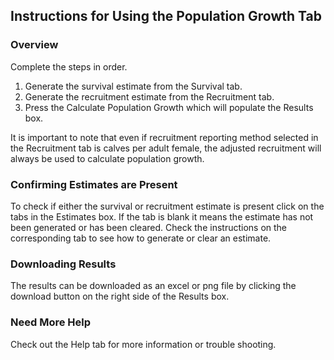 <!---
# Copyright 2022-2023 Integrated Ecological Research and Poisson Consulting Ltd.
# Copyright 2024 Province of Alberta
#
# Licensed under the Apache License, Version 2.0 (the 'License');
# you may not use this file except in compliance with the License.
# You may obtain a copy of the License at
#
# http://www.apache.org/licenses/LICENSE-2.0
#
# Unless required by applicable law or agreed to in writing, software
# distributed under the License is distributed on an 'AS IS' BASIS,
# WITHOUT WARRANTIES OR CONDITIONS OF ANY KIND, either express or implied.
# See the License for the specific language governing permissions and
# limitations under the License.
-->

## Instructions for Using the Population Growth Tab

### Overview

Complete the steps in order. 

1. Generate the survival estimate from the Survival tab.
2. Generate the recruitment estimate from the Recruitment tab.
3. Press the Calculate Population Growth which will populate the Results box.

It is important to note that even if recruitment reporting method selected in the Recruitment tab is calves per adult female, the adjusted recruitment will always be used to calculate population growth. 

### Confirming Estimates are Present

To check if either the survival or recruitment estimate is present click on the
tabs in the Estimates box. If the tab is blank it means the estimate has not
been generated or has been cleared. Check the instructions on the corresponding
tab to see how to generate or clear an estimate.

### Downloading Results

The results can be downloaded as an excel or png file by clicking the download
button on the right side of the Results box.

### Need More Help

Check out the Help tab for more information or trouble shooting. 
